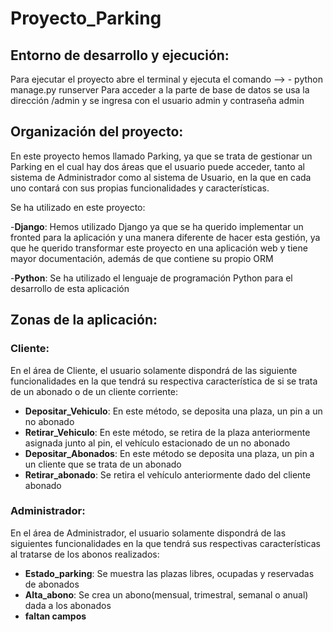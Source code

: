 # Proyecto_Parking
## Entorno de desarrollo y ejecución:


Para ejecutar el proyecto abre el terminal y ejecuta el comando --> - python manage.py runserver
Para acceder a la parte de base de datos se usa la dirección /admin y se ingresa con el usuario admin y contraseña admin

## Organización del proyecto:
En este proyecto hemos llamado Parking, ya que se trata de gestionar un Parking en el cual hay dos áreas que el usuario puede acceder, tanto al sistema de Administrador como al sistema de Usuario, en la que en cada uno contará con sus propias funcionalidades y características.

Se ha utilizado en este proyecto:

-**Django**: Hemos utilizado Django ya que se ha querido implementar un fronted para la aplicación y una manera diferente de hacer esta gestión, ya que he querido transformar este proyecto en una aplicación web y tiene mayor documentación, además de que contiene su propio ORM

-**Python**: Se ha utilizado el lenguaje de programación Python para el desarrollo de esta aplicación

## Zonas de la aplicación:
### Cliente:

En el área de Cliente, el usuario solamente dispondrá de las siguiente funcionalidades en la que tendrá su respectiva característica de si se trata de un abonado o de un cliente corriente:

- **Depositar_Vehiculo**: En este método, se deposita una plaza, un pin a un no abonado
- **Retirar_Vehiculo**: En este método, se retira de la plaza anteriormente asignada junto al pin, el vehículo estacionado de un no abonado
- **Depositar_Abonados**: En este método se deposita una plaza, un pin a un cliente que se trata de un abonado
- **Retirar_abonado**: Se retira el vehículo anteriormente dado del cliente abonado

### Administrador:

En el área de Administrador, el usuario solamente dispondrá de las siguientes funcionalidades en la que tendrá sus respectivas características al tratarse de los abonos realizados:

- **Estado_parking**: Se muestra las plazas libres, ocupadas y reservadas de abonados
- **Alta_abono**: Se crea un abono(mensual, trimestral, semanal o anual) dada a los abonados
- **faltan campos**
